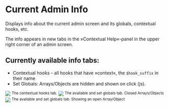 Current Admin Info
==================

Displays info about the current admin screen and its globals, contextual hooks, etc.

The info appears in new tabs in the »Contextual Help«-panel in the upper right corner of an admin screen.

## Currently available info tabs:

* Contextual hooks - all hooks that have »context«, the `$hook_suffix` in their name
* Set Globals: Arrays/Objects are hidden and shown on click (js).

<img src="https://raw.github.com/franz-josef-kaiser/current-admin-info/master/screenshot-1.png" />
<sup>The contextual hooks tab.</sup>

<img src="https://raw.github.com/franz-josef-kaiser/current-admin-info/master/screenshot-2.png" />
<sup>The available and set globals tab. Closed Arrays/Objects</sup>

<img src="https://raw.github.com/franz-josef-kaiser/current-admin-info/master/screenshot-3.png" />
<sup>The available and set globals tab. Showing an open Array/Object</sup> 